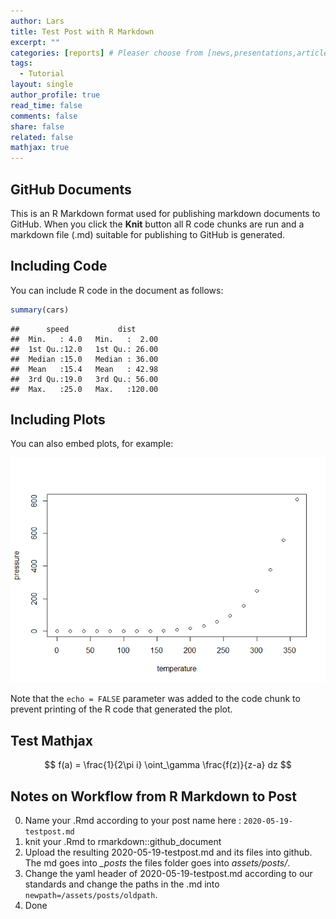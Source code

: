 ```yaml
---
author: Lars
title: Test Post with R Markdown
excerpt: ""
categories: [reports] # Pleaser choose from [news,presentations,articles,projects,reports]
tags:
  - Tutorial
layout: single
author_profile: true
read_time: false
comments: false
share: false
related: false
mathjax: true
---
```


## GitHub Documents

This is an R Markdown format used for publishing markdown documents to
GitHub. When you click the **Knit** button all R code chunks are run and
a markdown file (.md) suitable for publishing to GitHub is generated.

## Including Code

You can include R code in the document as follows:

``` R
summary(cars)
```

    ##      speed           dist       
    ##  Min.   : 4.0   Min.   :  2.00  
    ##  1st Qu.:12.0   1st Qu.: 26.00  
    ##  Median :15.0   Median : 36.00  
    ##  Mean   :15.4   Mean   : 42.98  
    ##  3rd Qu.:19.0   3rd Qu.: 56.00  
    ##  Max.   :25.0   Max.   :120.00

## Including Plots

You can also embed plots, for example:

![GGPLOT Output](/assets/posts/2020-05-19-testpost_files/figure-gfm/pressure-1.png)<!-- -->

Note that the `echo = FALSE` parameter was added to the code chunk to
prevent printing of the R code that generated the plot.

## Test Mathjax

$$ f(a) = \frac{1}{2\pi i} \oint_\gamma \frac{f(z)}{z-a} dz $$

## Notes on Workflow from R Markdown to Post

0. Name your .Rmd according to your post name here : `2020-05-19-testpost.md`
1. knit your .Rmd to rmarkdown::github_document 
2. Upload the resulting 2020-05-19-testpost.md and its files into github. The md goes into *_posts* the files folder goes into *assets/posts/*.
3. Change the yaml header of 2020-05-19-testpost.md according to our standards and change the paths in the .md into `newpath=/assets/posts/oldpath`.
4. Done

